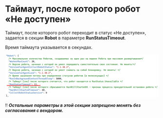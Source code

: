 # Таймаут, после которого робот «Не доступен»

Таймаут, после которого робот переходит в статус «Не доступен», задается в секции **Robot** в параметре **RunStatusTimeout**. 

Время таймаута указывается в секундах.

![](<../../.gitbook/assets/timeout-robot-status-sec.png>)

:bangbang: ***Остальные параметры в этой секции запрещено менять без согласования с вендором.***
